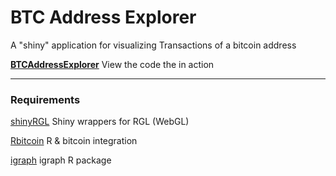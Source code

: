 BTC Address Explorer
========================================================

A "shiny" application for visualizing Transactions of a bitcoin address

[**BTCAddressExplorer**](https://jacob-govshteyn.shinyapps.io/BTCAddressExplorer/) 
View the code the in action 

---


### Requirements


[shinyRGL](https://github.com/trestletech/shinyRGL) Shiny wrappers for RGL (WebGL)

[Rbitcoin](https://github.com/jangorecki/Rbitcoin) R & bitcoin integration

[igraph](https://github.com/igraph/rigraph) igraph R package




